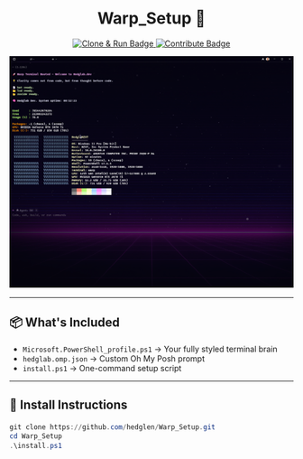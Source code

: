 <h1 align="center">Warp_Setup 🚀</h1>
<p align="center">
  <a href="#-install-instructions">
    <img src="https://img.shields.io/badge/Clone%20%26%20Run-444444?style=for-the-badge&logo=github" alt="Clone & Run Badge">
  </a>
  <a href="CONTRIBUTING.md">
    <img src="https://img.shields.io/badge/Contribute-blue?style=for-the-badge&logo=github" alt="Contribute Badge">
  </a>
</p>

</a>

<p align="center">
  <img src="./assets/Warp_Preview.png" alt="Warp Terminal Preview" width="800">
</p>

---

## 📦 What's Included

- `Microsoft.PowerShell_profile.ps1` → Your fully styled terminal brain  
- `hedglab.omp.json` → Custom Oh My Posh prompt  
- `install.ps1` → One-command setup script

---

## 🌸 Install Instructions

```powershell
git clone https://github.com/hedglen/Warp_Setup.git
cd Warp_Setup
.\install.ps1
